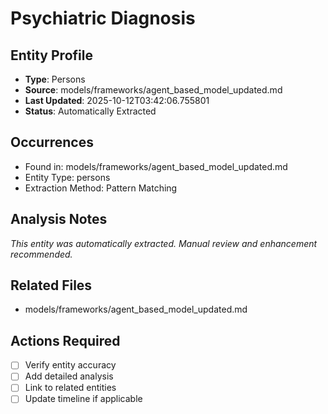 # Psychiatric Diagnosis

## Entity Profile
- **Type**: Persons
- **Source**: models/frameworks/agent_based_model_updated.md
- **Last Updated**: 2025-10-12T03:42:06.755801
- **Status**: Automatically Extracted

## Occurrences
- Found in: models/frameworks/agent_based_model_updated.md
- Entity Type: persons
- Extraction Method: Pattern Matching

## Analysis Notes
*This entity was automatically extracted. Manual review and enhancement recommended.*

## Related Files
- models/frameworks/agent_based_model_updated.md

## Actions Required
- [ ] Verify entity accuracy
- [ ] Add detailed analysis
- [ ] Link to related entities
- [ ] Update timeline if applicable
